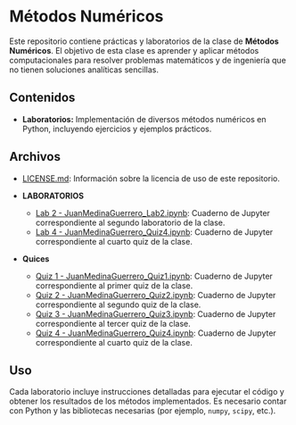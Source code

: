 # Métodos Numéricos

Este repositorio contiene prácticas y laboratorios de la clase de **Métodos Numéricos**. El objetivo de esta clase es aprender y aplicar métodos computacionales para resolver problemas matemáticos y de ingeniería que no tienen soluciones analíticas sencillas. 

## Contenidos

- **Laboratorios:** Implementación de diversos métodos numéricos en Python, incluyendo ejercicios y ejemplos prácticos.
## Archivos

- [LICENSE.md](LICENSE.md): Información sobre la licencia de uso de este repositorio.
- **LABORATORIOS** 
  - [Lab 2 - JuanMedinaGuerrero_Lab2.ipynb](Lab%202/JuanMedinaGuerrero_Lab2.ipynb): Cuaderno de Jupyter correspondiente al segundo laboratorio de la clase.
  - [Lab 4 - JuanMedinaGuerrero_Quiz4.ipynb](Lab%204/Juan_Jose_Medina_Guerrero_lab4.ipynb): Cuaderno de Jupyter correspondiente al cuarto quiz de la clase.

- **Quices** 
  - [Quiz 1 - JuanMedinaGuerrero_Quiz1.ipynb](Quiz%201/Juan_Jose_Medina_Guerrero_Quiz1.ipynb): Cuaderno de Jupyter correspondiente al primer quiz de la clase.
  - [Quiz 2 - JuanMedinaGuerrero_Quiz2.ipynb](Quiz%202/Juan_Jose_Medina_Guerrero_Quiz2.ipynb): Cuaderno de Jupyter correspondiente al segundo quiz de la clase.
  - [Quiz 3 - JuanMedinaGuerrero_Quiz3.ipynb](Quiz%203/Juan_Jose_Medina_Guerrero_Quiz3.ipynb): Cuaderno de Jupyter correspondiente al tercer quiz de la clase.
  - [Quiz 4 - JuanMedinaGuerrero_Quiz4.ipynb](Quiz%20Po-ShenLoh/week_1_quadratic_Po_Shen_Loh.ipynb): Cuaderno de Jupyter correspondiente al cuarto quiz de la clase.
  
## Uso

Cada laboratorio incluye instrucciones detalladas para ejecutar el código y obtener los resultados de los métodos implementados. Es necesario contar con Python y las bibliotecas necesarias (por ejemplo, `numpy`, `scipy`, etc.).

